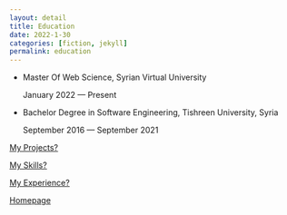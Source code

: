 ```yaml
---
layout: detail
title: Education
date: 2022-1-30
categories: [fiction, jekyll]
permalink: education
---
```


- Master Of Web Science, Syrian Virtual University

  January 2022 — Present

- Bachelor Degree in Software Engineering, Tishreen University, Syria

  September 2016 — September 2021

[My Projects?](../projects)

[My Skills?](../skills)

[My Experience?](../experience)

[Homepage](../../)
